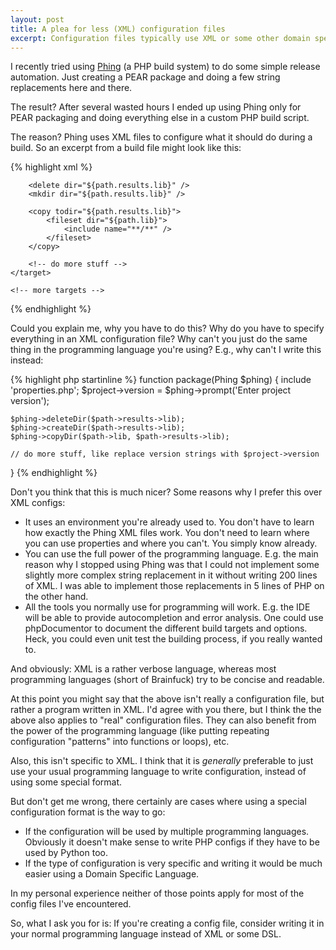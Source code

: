 ```yaml
---
layout: post
title: A plea for less (XML) configuration files
excerpt: Configuration files typically use XML or some other domain specific language. But why? Why not just use the usual programming language instead?
---
```

I recently tried using [Phing][phing] (a PHP build system) to do some simple release automation. Just creating a PEAR
package and doing a few string replacements here and there.

The result? After several wasted hours I ended up using Phing only for PEAR packaging and doing everything else in a
custom PHP build script.

The reason? Phing uses XML files to configure what it should do during a build. So an excerpt from a build file might
look like this:

{% highlight xml %}
<?xml version="1.0" encoding="UTF-8"?>
<project name="SomeName" default="package" basedir="..">
    <target name="package">
        <property file="build/build.properties" />
        <propertyprompt propertyName="project.version" promptText="Enter project version" />

        <delete dir="${path.results.lib}" />
        <mkdir dir="${path.results.lib}" />

        <copy todir="${path.results.lib}">
            <fileset dir="${path.lib}">
                <include name="**/**" />
            </fileset>
        </copy>

        <!-- do more stuff -->
    </target>

    <!-- more targets -->
</project>
{% endhighlight %}

Could you explain me, why you have to do this? Why do you have to specify everything in an XML configuration file? Why
can't you just do the same thing in the programming language you're using? E.g., why can't I write this instead:

{% highlight php startinline %}
function package(Phing $phing) {
    include 'properties.php';
    $project->version = $phing->prompt('Enter project version');

    $phing->deleteDir($path->results->lib);
    $phing->createDir($path->results->lib);
    $phing->copyDir($path->lib, $path->results->lib);

    // do more stuff, like replace version strings with $project->version
}
{% endhighlight %}

Don't you think that this is much nicer? Some reasons why I prefer this over XML configs:

 * It uses an environment you're already used to. You don't have to learn how exactly the Phing XML files work. You
   don't need to learn where you can use properties and where you can't. You simply know already.
 * You can use the full power of the programming language. E.g. the main reason why I stopped using Phing was that I
   could not implement some slightly more complex string replacement in it without writing 200 lines of XML. I was able
   to implement those replacements in 5 lines of PHP on the other hand.
 * All the tools you normally use for programming will work. E.g. the IDE will be able to provide autocompletion and
   error analysis. One could use phpDocumentor to document the different build targets and options. Heck, you could even
   unit test the building process, if you really wanted to.

And obviously: XML is a rather verbose language, whereas most programming languages (short of Brainfuck) try to be
concise and readable.

At this point you might say that the above isn't really a configuration file, but rather a program written in XML. I'd
agree with you there, but I think the the above also applies to "real" configuration files. They can also benefit from
the power of the programming language (like putting repeating configuration "patterns" into functions or loops), etc.

Also, this isn't specific to XML. I think that it is *generally* preferable to just use your usual programming
language to write configuration, instead of using some special format.

But don't get me wrong, there certainly are cases where using a special configuration format is the way to go:

 * If the configuration will be used by multiple programming languages. Obviously it doesn't make sense to write PHP
   configs if they have to be used by Python too.
 * If the type of configuration is very specific and writing it would be much easier using a Domain Specific Language.

In my personal experience neither of those points apply for most of the config files I've encountered.

So, what I ask you for is: If you're creating a config file, consider writing it in your normal programming language
instead of XML or some DSL.

 [phing]: http://www.phing.info/trac/